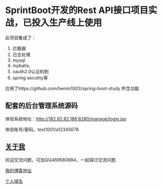 # SprintBoot开发的Rest API接口项目实战，已投入生产线上使用

此项目集成了：
1. 拦截器
2. 日志处理
3. mysql
4. mybatis,
5. oauth2.0认证机制
6. spring secutity等

应用了https://github.com/hemin1003/spring-boot-study 所含功能

## 配套的后台管理系统源码

体验系统地址：http://182.92.82.188:8280/manage/login.jsp

体验账号/密码，test1001/a12345678

## [关于我](http://heminit.com/about/)

欢迎交流问题，可加QQ469580884，一起探讨交流问题

[我的博客地址](http://blog.csdn.net/hemin1003)

[个人域名](http://heminit.com)
